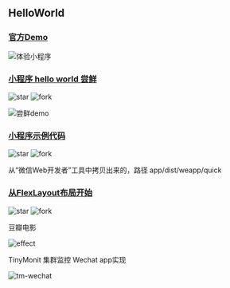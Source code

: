 ## HelloWorld

### [官方Demo](https://mp.weixin.qq.com/debug/wxadoc/dev/demo.html?t=20161222)

![体验小程序](https://mp.weixin.qq.com/debug/wxadoc/dev/image/demo.png?t=20161222)

### [小程序 hello world 尝鲜](https://github.com/kunkun12/weapp)

![star](https://img.shields.io/github/stars/kunkun12/weapp.svg?style=social&label=Star)
![fork](https://img.shields.io/github/forks/kunkun12/weapp.svg?style=social&label=Fork)

![尝鲜demo](https://raw.githubusercontent.com/kunkun12/weapp/master/1.png)

### [小程序示例代码](https://github.com/phodal/weapp-quick)

![star](https://img.shields.io/github/stars/phodal/weapp-quick.svg?style=social&label=Star)
![fork](https://img.shields.io/github/forks/phodal/weapp-quick.svg?style=social&label=Fork)

从“微信Web开发者”工具中拷贝出来的，路径 app/dist/weapp/quick

### [从FlexLayout布局开始](https://github.com/hardog/wechat-app-flexlayout)

![star](https://img.shields.io/github/stars/hardog/wechat-app-flexlayout.svg?style=social&label=Star)
![fork](https://img.shields.io/github/forks/hardog/wechat-app-flexlayout.svg?style=social&label=Fork)

豆瓣电影

![effect](http://hardog.net/images/assist/20160930/wechat-effect-app-xM.gif)

TinyMonit 集群监控 Wechat app实现

![tm-wechat](http://hardog.net/images/assist/20161008/tm-wechat-example.gif)
